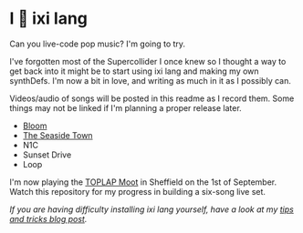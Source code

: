 # I 💚 ixi lang

Can you live-code pop music? I'm going to try.

I've forgotten most of the Supercollider I once knew so I thought a way to get back into it might be to start using ixi lang and making my own synthDefs. I'm now a bit in love, and writing as much in it as I possibly can. 

Videos/audio of songs will be posted in this readme as I record them. Some things may not be linked if I'm planning a proper release later. 

- [Bloom](https://www.youtube.com/watch?v=MJSRAuPQoA8)
- [The Seaside Town](https://www.youtube.com/watch?v=NAyDQdjcNq0)
- N1C
- Sunset Drive
- Loop

I'm now playing the [TOPLAP Moot](https://toplap.org/moot2018/) in Sheffield on the 1st of September. Watch this repository for my progress in building a six-song live set.

*If you are having difficulty installing ixi lang yourself, have a look at my [tips and tricks blog post](https://emmawinston.me/2018/07/18/installing-ixi-lang/).*